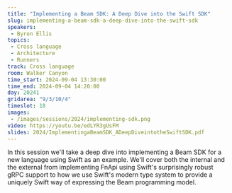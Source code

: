 ```yaml
---
title: "Implementing a Beam SDK: A Deep Dive into the Swift SDK"
slug: implementing-a-beam-sdk-a-deep-dive-into-the-swift-sdk
speakers:
 - Byron Ellis
topics:
 - Cross language
 - Architecture
 - Runners
track: Cross language
room: Walker Canyon
time_start: 2024-09-04 13:30:00
time_end: 2024-09-04 14:20:00
day: 20241
gridarea: "9/3/10/4"
timeslot: 18
images:
 - /images/sessions/2024/implementing-sdk.png 
video: https://youtu.be/edLYR3gUsFM
slides: 2024/ImplementingaBeamSDK_ADeepDiveintotheSwiftSDK.pdf
---
```


In this session we'll take a deep dive into implementing a Beam SDK for a new language using Swift as an example. We'll cover both the internal and the external from implementing FnApi using Swift's surprisingly robust gRPC support to how we use Swift's modern type system to provide a uniquely Swift way of expressing the Beam programming model.